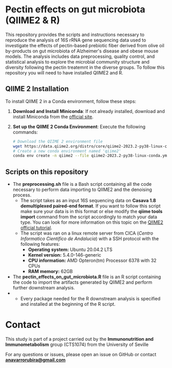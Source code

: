 # Pectin effects on gut microbiota (QIIME2 & R)

This repository provides the scripts and instructions necessary to reproduce the analysis of 16S rRNA gene sequencing  data used to investigate the effects of pectin-based prebiotic fiber derived from olive oil by-products on gut microbiota of Alzheimer's disease and obese mouse models. The analysis includes data preprocessing, quality control, and statistical analysis to explore the microbial community structure and diversity following the pectin treatemnt in the diverse groups.  To follow this repository you will need to have installed QIIME2 and R.

## QIIME 2 Installation

To install QIIME 2 in a Conda environment, follow these steps:

1. **Download and Install Miniconda**:
   If not already installed, download and install Miniconda from the [official site](https://docs.conda.io/en/latest/miniconda.html).

2. **Set up the QIIME 2 Conda Environment**:
   Execute the following commands:

   ```sh
   # Download the QIIME 2 environment file
   wget https://data.qiime2.org/distro/core/qiime2-2023.2-py38-linux-conda.yml
   # Create a new conda environment named 'qiime2'
   conda env create -n qiime2 --file qiime2-2023.2-py38-linux-conda.yml
   
## Scripts on this repository

* The **preprocessing.sh** file is a Bash script containing all the code necessary to perform data importing to QIIME2 and the denoising process.
  * The script takes as an input 16S sequencing data on **Casava 1.8 demultiplexed paired-end format**. If you want to follow this script make sure your data is in this format
    or else modify the **qiime tools import** command from the script accordingly to match your data type. You can look for more information on this topic on the [QIIME2 official tutorial](https://docs.qiime2.org/2024.5/tutorials/importing/).
  * The script was ran on a linux remote server from CICA (_Centro Informatico Cientifico de Andalucia_) with a SSH protocol with the following features:
    * **Operating system:** Ubuntu 20.04.2 LTS
    * **Kernel version:** 5.4.0-146-generic
    * **CPU information:** AMD Opteron(tm) Processor 6378 with 32 CPUs
    * **RAM memory:** 62GB
* The **pectin_effects_on_gut_microbiota.R** file is an R script containing the code to import the artifacts generated by QIIME2 and perform further downstream analysis.
* * Every package needed for the R downstream analysis is specified and installed at the beginning of the R script.

# Contact

This study is part of a project carried out by the **Immunonutrition and Immunometabolism** group (CTS1074) from the University of Seville

For any questions or issues, please open an issue on GitHub or contact **anavarrorubira@gmail.com**
